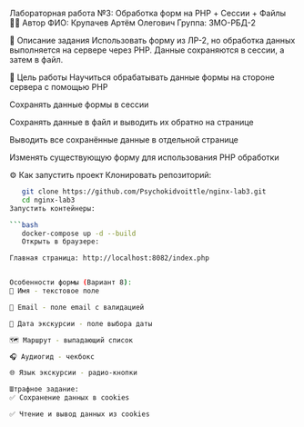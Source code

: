  
Лабораторная работа №3: Обработка форм на PHP + Сессии + Файлы
👩‍💻 Автор
ФИО: Крупачев Артём Олегович
Группа: 3МО-РБД-2

📌 Описание задания
Использовать форму из ЛР-2, но обработка данных выполняется на сервере через PHP.
Данные сохраняются в сессии, а затем в файл.

🎯 Цель работы
Научиться обрабатывать данные формы на стороне сервера с помощью PHP

Сохранять данные формы в сессии

Сохранять данные в файл и выводить их обратно на странице

Выводить все сохранённые данные в отдельной странице

Изменять существующую форму для использования PHP обработки

⚙️ Как запустить проект
Клонировать репозиторий:

```bash
   git clone https://github.com/Psychokidvoittle/nginx-lab3.git
   cd nginx-lab3
Запустить контейнеры:

```bash
   docker-compose up -d --build
   Открыть в браузере:

Главная страница: http://localhost:8082/index.php


Особенности формы (Вариант 8):
👤 Имя - текстовое поле

📧 Email - поле email с валидацией

📅 Дата экскурсии - поле выбора даты

🗺️ Маршрут - выпадающий список

🎧 Аудиогид - чекбокс

🌐 Язык экскурсии - радио-кнопки

Штрафное задание:
✅ Сохранение данных в cookies

✅ Чтение и вывод данных из cookies

 
